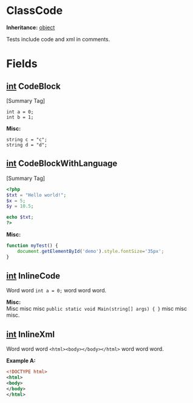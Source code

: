 # ClassCode

**Inheritance:** [object](https://docs.microsoft.com/en-us/dotnet/api/system.object)  
  
Tests include code and xml in comments.  
  

# Fields

## [int](https://docs.microsoft.com/en-us/dotnet/api/system.int32) CodeBlock

[Summary Tag]
```
int a = 0;
int b = 1;
```

  
  
**Misc:**  

```
string c = "c";
string d = "d";
```

  

## [int](https://docs.microsoft.com/en-us/dotnet/api/system.int32) CodeBlockWithLanguage

[Summary Tag]
```php
<?php
$txt = "Hello world!";
$x = 5;
$y = 10.5;

echo $txt;
?>
```

  
  
**Misc:**  

```js
function myTest() {
	document.getElementById('demo').style.fontSize='35px';
}
```

  

## [int](https://docs.microsoft.com/en-us/dotnet/api/system.int32) InlineCode

Word word `int a = 0;` word word word.  
  
**Misc:**  
Misc misc misc `public static void Main(string[] args) { }` misc misc misc.  

## [int](https://docs.microsoft.com/en-us/dotnet/api/system.int32) InlineXml

Word word word `<html><body></body></html>` word word word.  
  
**Example A:**  

```xml
<!DOCTYPE html>
<html>
<body>
</body>
</html>
```

  
  

